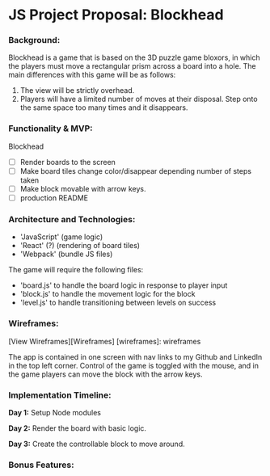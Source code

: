# JS Project Proposal: Blockhead

### Background:

Blockhead is a game that is based on the 3D puzzle game bloxors, in which the players must move a rectangular prism across a board into a hole. The main differences with this game will be as follows:

1. The view will be strictly overhead.
2. Players will have a limited number of moves at their disposal. Step onto the same space too many times and it disappears.

### Functionality & MVP:

Blockhead

- [ ] Render boards to the screen
- [ ] Make board tiles change color/disappear depending number of steps taken
- [ ] Make block movable with arrow keys.
- [ ] production README

### Architecture and Technologies:

- 'JavaScript' (game logic)
- 'React' (?) (rendering of board tiles)
- 'Webpack' (bundle JS files)

The game will require the following files:

- 'board.js' to handle the board logic in response to player input
- 'block.js' to handle the movement logic for the block
- 'level.js' to handle transitioning between levels on success

### Wireframes:
[View Wireframes][Wireframes]
[wireframes]: wireframes

The app is contained in one screen with nav links to my Github and LinkedIn in the top left corner. Control of the game is toggled with the mouse, and in the game players can move the block with the arrow keys.

### Implementation Timeline:

**Day 1:** Setup Node modules

**Day 2:** Render the board with basic logic.

**Day 3:** Create the controllable block to move around.

### Bonus Features:
